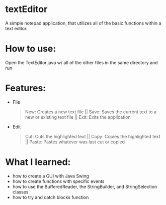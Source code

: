 # textEditor
A simple notepad application, that utilizes all of the basic functions within a text editor. 

# How to use:
Open the TextEditor.java w/ all of the other files in the same directory and run

# Features:
- File
  > New: Creates a new text file ||
  > Save: Saves the current text to a new or existing text file ||
  > Exit: Exits the application
- Edit
  > Cut: Cuts the highlighted text ||
  > Copy: Copies the highlighted text ||
  > Paste: Pastes whatever was last cut or copied
  
# What I learned:
- how to create a GUI with Java Swing
- how to create functions with specific events
- how to use the BufferedReader, the StringBuilder, and StringSelection classes
- how to try and catch blocks function
